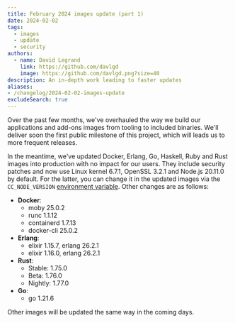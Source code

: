 ```yaml
---
title: February 2024 images update (part 1)
date: 2024-02-02
tags:
  - images
  - update
  - security
authors:
  - name: David Legrand
    link: https://github.com/davlgd
    image: https://github.com/davlgd.png?size=40
description: An in-depth work leading to faster updates
aliases:
- /changelog/2024-02-02-images-update
excludeSearch: true
---
```


Over the past few months, we've overhauled the way we build our applications and add-ons images from tooling to included binaries. We'll deliver soon the first public milestone of this project, which will leads us to more frequent releases.

In the meantime, we've updated Docker, Erlang, Go, Haskell, Ruby and Rust images into production with no impact for our users. They include security patches and now use Linux kernel 6.7.1, OpenSSL 3.2.1 and Node.js 20.11.0 by default. For the latter, you can change it in the updated images via the `CC_NODE_VERSION` [environment variable](/developers/doc/reference/reference-environment-variables/#commons-to-all-applications). Other changes are as follows:

- **Docker**:
  - moby 25.0.2
  - runc 1.1.12
  - containerd 1.7.13
  - docker-cli 25.0.2
- **Erlang**:
  - elixir 1.15.7, erlang 26.2.1
  - elixir 1.16.0, erlang 26.2.1
- **Rust**:
  - Stable: 1.75.0
  - Beta: 1.76.0
  - Nightly: 1.77.0
- **Go**:
  - go 1.21.6

Other images will be updated the same way in the coming days.
